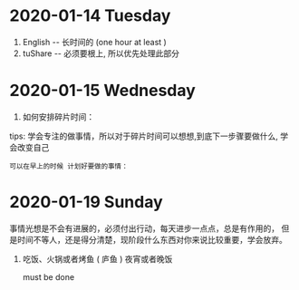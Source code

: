 # 2020-01-14  Tuesday 

1. English -- 长时间的 (one hour at least )
2. tuShare -- 必须要根上, 所以优先处理此部分

# 2020-01-15  Wednesday 

1. 如何安排碎片时间：
    
tips:
    学会专注的做事情，所以对于碎片时间可以想想,到底下一步骤要做什么, 学会改变自己

    可以在早上的时候 计划好要做的事情：
    
# 2020-01-19  Sunday 

事情光想是不会有进展的，必须付出行动，每天进步一点点，总是有作用的，
但是时间不等人，还是得分清楚，现阶段什么东西对你来说比较重要，学会放弃。


1. 吃饭、火锅或者烤鱼 ( 庐鱼 )
   夜宵或者晚饭

   must be done  
